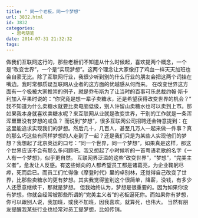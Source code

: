 ```yaml
---
title: " 同一个老板，同一个梦想"
url: 3832.html
id: 3832
categories:
  - 思考随笔
date: 2014-07-31 21:32:32
tags:
---
```


做我们互联网这行的，那些老板们不知道从什么时候起，喜欢提两个概念，一个是“改变世界”，一个是“实现梦想”。这两个理念让大家像打了鸡血一样天天加班也会自豪无比。除了互联网行业，我很少听到别的什么行业的朋友会把这两个词挂在嘴边。我时常都质疑互联网从业者的这方面的优越感从何而来。 在改变世界这方面有一个极被大家推崇的例子，就是乔布斯为了让当时的百事可乐总裁约翰·斯卡利加入苹果时说的：“你究竟是想一辈子卖糖水，还是希望获得改变世界的机会？” 我不知道为什么卖糖水就要比卖电脑低级，别人许留山卖糖水也可以卖到上市。那如果我本身就喜欢卖糖水呢？来互联网从业就是改变世界，干别的工作就是一条浑浑噩噩没有梦想的咸鱼？ 而说到“梦想”，很多互联网公司招聘还会特意提到：在这里能追求实现我们的梦想。然后几十，几百人，甚至几万人一起来做一件事？真的那么巧这些有同样梦想的人走到了一起？还是我们只是为某些人实现他们的梦想？我想起了北京奥运的口号：“同一个世界，同一个梦想”，如果真是这样，那这个世界应该不会有那么多问题吧。我又想起了小时候听的一首粤语老歌的名字《一人有一个梦想》，似乎更自然。 互联网界泛滥的这些“改变世界”，“梦想”，“完美主义者”，愈发让人反感。有这些倾向的人都希望员工都是诸葛亮，为企业鞠躬尽瘁，死而后已。而员工们忙得像《摩登时代》里的卓别林，还觉得自己改变了世界，比那些卖糖水的更有梦想。其实我觉得鉴别这个很简单，降薪，没钱，有多少人还愿意继续干，那就是梦想。 但我始终认为，梦想是很重要的。因为如果你没有梦想，你就会经常被那些所谓的“完美主义者”的老板逼死你。而如果你有梦想，你可以跟别人说，我加班，或我不加班，因我喜欢。就算死，也伟大。 当然有朋友提醒我某些行业也经常对员工提梦想，比如传销。